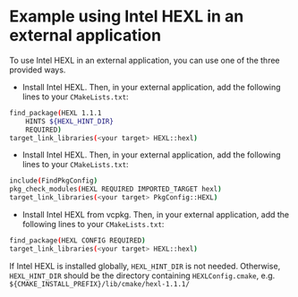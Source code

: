 # Example using Intel HEXL in an external application

To use Intel HEXL in an external application, you can use one of the three provided ways.

* Install Intel HEXL. Then, in your external application, add the following lines to your `CMakeLists.txt`:

```bash
find_package(HEXL 1.1.1
    HINTS ${HEXL_HINT_DIR}
    REQUIRED)
target_link_libraries(<your target> HEXL::hexl)
```

* Install Intel HEXL. Then, in your external application, add the following lines to your `CMakeLists.txt`:

```bash
include(FindPkgConfig)
pkg_check_modules(HEXL REQUIRED IMPORTED_TARGET hexl)
target_link_libraries(<your target> PkgConfig::HEXL)
```

* Install Intel HEXL from vcpkg. Then, in your external application, add the following lines to your `CMakeLists.txt`:

```bash
find_package(HEXL CONFIG REQUIRED)
target_link_libraries(<your target> HEXL::hexl)
```
If Intel HEXL is installed globally, `HEXL_HINT_DIR` is not needed. Otherwise, `HEXL_HINT_DIR` should be the directory containing  `HEXLConfig.cmake`, e.g. `${CMAKE_INSTALL_PREFIX}/lib/cmake/hexl-1.1.1/`
